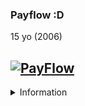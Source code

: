 ### Payflow :D

15 yo (2006)

<p></p>

[![PayFlow]((https://github-readme-stats.vercel.app/api?username=payfloww&count_private=true&layout=compact&theme=tokyonight))]()
---

<details>
<summary>Information</summary>
<br>
Im probably smarter than you. <33
</details>
